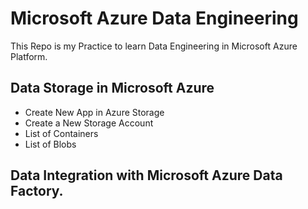 # Microsoft Azure Data Engineering
This Repo is my Practice to learn Data Engineering in Microsoft Azure Platform.
## Data Storage in Microsoft Azure

  + Create New App in Azure Storage
  + Create a New Storage Account
  + List of Containers
  + List of Blobs

## Data Integration with Microsoft Azure Data Factory.


